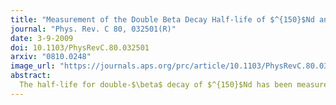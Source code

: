 ```yaml
---
title: "Measurement of the Double Beta Decay Half-life of $^{150}$Nd and Search for Neutrinoless Decay Modes with the NEMO-3 Detector"
journal: "Phys. Rev. C 80, 032501(R)"
date: 3-9-2009
doi: 10.1103/PhysRevC.80.032501
arxiv: "0810.0248"
image_url: "https://journals.aps.org/prc/article/10.1103/PhysRevC.80.032501/figures/4/medium"
abstract: 
  The half-life for double-$\beta$ decay of $^{150}$Nd has been measured by the NEMO-3 experiment at the Modane Underground Laboratory. Using 924.7 days of data recorded with 36.55g of $^{150}$Nd, we measured the half-life for 2$\nu\beta\beta$ decay to be $T^{2\nu}_{1/2} = \left[9.11 ^{+0.25}_{-0.22}(\textrm{stat})\pm0.63 (\textrm{syst})\right]\times 10^{18} \textrm{yr}$. The observed limit on the half-life for neutrinoless double-$\beta$ decay is found to be $T_{1/2}^{0\nu}>1.8\times 10^{22}$  yr at 90% confidence level. This translates into a limit on the effective Majorana neutrino mass of $\left < m_\nu \right > <4.0-6.3$ eV if the nuclear deformation is taken into account. We also set limits on models involving Majoron emission, right-handed currents, and transitions to excited states.
---
```


